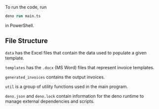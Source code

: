To run the code, run

```ps
deno run main.ts
```

in PowerShell.

## File Structure

`data` has the Excel files that contain the data used to populate a given
template.

`templates` has the `.docx` (MS Word) files that represent invoice templates.

`generated_invoices` contains the output invoices.

`util` is a group of utility functions used in the main program.

`deno.json` and `deno.lock` contain information for the deno runtime to manage
external dependencies and scripts.
